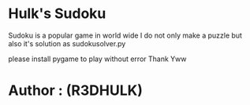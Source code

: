 # Hulk's Sudoku
Sudoku is a popular game in world wide
I do not only make a puzzle but also it's solution as sudokusolver.py

please install pygame to play without error 
Thank Yww
# Author : (R3DHULK)